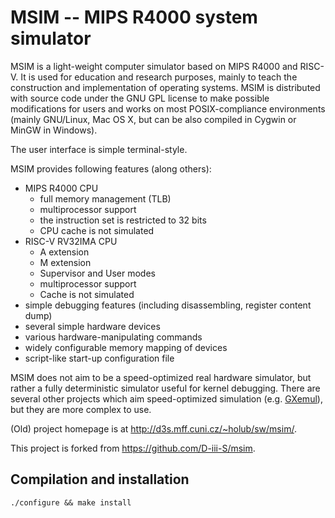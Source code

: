 MSIM -- MIPS R4000 system simulator
===================================

MSIM is a light-weight computer simulator based on MIPS R4000 and RISC-V.
It is used for education and research purposes, mainly to teach
the construction and implementation of operating systems.
MSIM is distributed with source code under the GNU GPL license to make
possible modifications for users and works on most POSIX-compliance
environments (mainly GNU/Linux, Mac OS X, but can be also compiled
in Cygwin or MinGW in Windows).

The user interface is simple terminal-style.

MSIM provides following features (along others):

* MIPS R4000 CPU
  * full memory management (TLB)
  * multiprocessor support
  * the instruction set is restricted to 32 bits
  * CPU cache is not simulated
* RISC-V RV32IMA CPU  
  * A extension
  * M extension
  * Supervisor and User modes
  * multiprocessor support
  * Cache is not simulated
* simple debugging features (including disassembling, register content dump)
* several simple hardware devices
* various hardware-manipulating commands
* widely configurable memory mapping of devices
* script-like start-up configuration file

MSIM does not aim to be a speed-optimized real hardware simulator, but
rather a fully deterministic simulator useful for kernel debugging.
There are several other projects which aim speed-optimized simulation
(e.g. [GXemul](http://gavare.se/gxemul/)), but they are more complex to use.

(Old) project homepage is at <http://d3s.mff.cuni.cz/~holub/sw/msim/>.

This project is forked from <https://github.com/D-iii-S/msim>.

Compilation and installation
----------------------------

    ./configure && make install
